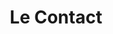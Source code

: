 ---
title: Le Contact
email: igor@gmail.fr
social:
  - icon: fa-facebook-official
    link: #
  - icon: fa-youtube
    link: #
  - icon: fa-soundcloud
    link: # 
---